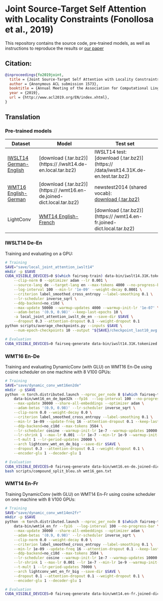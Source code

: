 # Joint Source-Target Self Attention with Locality Constraints (Fonollosa et al., 2019)
This repository contains the source code, pre-trained models, as well as instructions to reproduce the results or [our paper](http://www.acl2019.org/EN/index.xhtml)

## Citation:
```bibtex
@inproceedings{fo2019joint,
  title = {Joint Source-Target Self Attention with Locality Constraints},
  author = {Anonymous ACL submission 1573},
  booktitle = {Annual Meeting of the Association for Computational Linguistics},
  year = {2019},
  url = {http://www.acl2019.org/EN/index.xhtml},
}
```

## Translation

### Pre-trained models
Dataset | Model | Test set
---|---|---
[IWSLT14 German-English](https://wit3.fbk.eu/archive/2014-01/texts/de/en/de-en.tgz) | [download (.tar.bz2)](https:// /iwslt14.de-en.local.tar.bz2) | IWSLT14 test: <br> [download (.tar.bz2)](https:// /data/iwslt14.31K.de-en.test.tar.bz2)
[WMT16 English-German](https://drive.google.com/uc?export=download&id=0B_bZck-ksdkpM25jRUN2X2UxMm8) | [download (.tar.bz2)](https:// /wmt16.en-de.joined-dict.local.tar.bz2) | newstest2014 (shared vocab): <br> [download (.tar.bz2)](https://dl.fbaipublicfiles.com/fairseq/data/wmt16.en-de.joined-dict.newstest2014.tar.bz2)
LightConv | [WMT14 English-French](http://statmt.org/wmt14/translation-task.html#Download) | [download (.tar.bz2)](https:// /wmt14.en-fr.joined-dict.local.tar.bz2) | newstest2014: <br> [download (.tar.bz2)](https:// /data/wmt14.en-fr.joined-dict.newstest2014.tar.bz2)

### IWSLT14 De-En
Training and evaluating on a GPU:
```sh
# Training
SAVE="save/local_joint_attention_iwslt14"
mkdir -p $SAVE 
CUDA_VISIBLE_DEVICES=0 $(which fairseq-train) data-bin/iwslt14.31K.tokenized.de-en \
    --clip-norm 0 --optimizer adam --lr 0.001 \
    --source-lang de --target-lang en --max-tokens 4000 --no-progress-bar \
    --log-interval 100 --min-lr '1e-09' --weight-decay 0.0001 \
    --criterion label_smoothed_cross_entropy --label-smoothing 0.1 \
    --lr-scheduler inverse_sqrt \
    --ddp-backend=no_c10d \
    --max-update 50000 --warmup-updates 4000 --warmup-init-lr '1e-07' \
    --adam-betas '(0.9, 0.98)' --keep-last-epochs 10 \
    -a local_joint_attention_iwslt_de_en --save-dir $SAVE \
    --dropout 0.3 --attention-dropout 0.1 --weight-dropout 0.1
python scripts/average_checkpoints.py --inputs $SAVE \
    --num-epoch-checkpoints 10 --output "${SAVE}/checkpoint_last10_avg.pt"

# Evaluation
CUDA_VISIBLE_DEVICES=0 fairseq-generate data-bin/iwslt14.31K.tokenized.de-en --path "${SAVE}/checkpoint_last10_avg.pt" --batch-size 128 --beam 4 --remove-bpe --lenpen 1 --gen-subset test --quiet 
```

### WMT16 En-De
Training and evaluating DynamicConv (with GLU) on WMT16 En-De using cosine scheduler on one machine with 8 V100 GPUs:
```sh
# Training
SAVE="save/dynamic_conv_wmt16en2de"
mkdir -p $SAVE
python -m torch.distributed.launch --nproc_per_node 8 $(which fairseq-train) \
    data-bin/wmt16_en_de_bpe32k --fp16  --log-interval 100 --no-progress-bar \
    --max-update 30000 --share-all-embeddings --optimizer adam \
    --adam-betas '(0.9, 0.98)' --lr-scheduler inverse_sqrt \
    --clip-norm 0.0 --weight-decay 0.0 \
    --criterion label_smoothed_cross_entropy --label-smoothing 0.1 \
    --min-lr 1e-09 --update-freq 16 --attention-dropout 0.1 --keep-last-epochs 10 \
    --ddp-backend=no_c10d --max-tokens 3584 \
    --lr-scheduler cosine --warmup-init-lr 1e-7 --warmup-updates 10000 \
    --lr-shrink 1 --max-lr 0.001 --lr 1e-7 --min-lr 1e-9 --warmup-init-lr 1e-07 \
    --t-mult 1 --lr-period-updates 20000 \
    --arch lightconv_wmt_en_de_big --save-dir $SAVE \
    --dropout 0.3 --attention-dropout 0.1 --weight-dropout 0.1 \
    --encoder-glu 1 --decoder-glu 1

# Evaluation
CUDA_VISIBLE_DEVICES=0 fairseq-generate data-bin/wmt16.en-de.joined-dict.newstest2014 --path "${SAVE}/checkpoint_best.pt" --batch-size 128 --beam 5 --remove-bpe --lenpen 0.5 --gen-subset test > wmt16_gen.txt
bash scripts/compound_split_bleu.sh wmt16_gen.txt
```

### WMT14 En-Fr
Training DynamicConv (with GLU) on WMT14 En-Fr using cosine scheduler on one machine with 8 V100 GPUs:
```sh
# Training
SAVE="save/dynamic_conv_wmt14en2fr"
mkdir -p $SAVE
python -m torch.distributed.launch --nproc_per_node 8 $(which fairseq-train) \
    data-bin/wmt14_en_fr --fp16  --log-interval 100 --no-progress-bar \
    --max-update 30000 --share-all-embeddings --optimizer adam \
    --adam-betas '(0.9, 0.98)' --lr-scheduler inverse_sqrt \
    --clip-norm 0.0 --weight-decay 0.0 \
    --criterion label_smoothed_cross_entropy --label-smoothing 0.1 \
    --min-lr 1e-09 --update-freq 16 --attention-dropout 0.1 --keep-last-epochs 10 \
    --ddp-backend=no_c10d --max-tokens 3584 \
    --lr-scheduler cosine --warmup-init-lr 1e-7 --warmup-updates 10000 \
    --lr-shrink 1 --max-lr 0.001 --lr 1e-7 --min-lr 1e-9 --warmup-init-lr 1e-07 \
    --t-mult 1 --lr-period-updates 70000 \
    --arch lightconv_wmt_en_fr_big --save-dir $SAVE \
    --dropout 0.1 --attention-dropout 0.1 --weight-dropout 0.1 \
    --encoder-glu 1 --decoder-glu 1

# Evaluation
CUDA_VISIBLE_DEVICES=0 fairseq-generate data-bin/wmt14.en-fr.joined-dict.newstest2014 --path "${SAVE}/checkpoint_best.pt" --batch-size 128 --beam 5 --remove-bpe --lenpen 0.9 --gen-subset test
```
